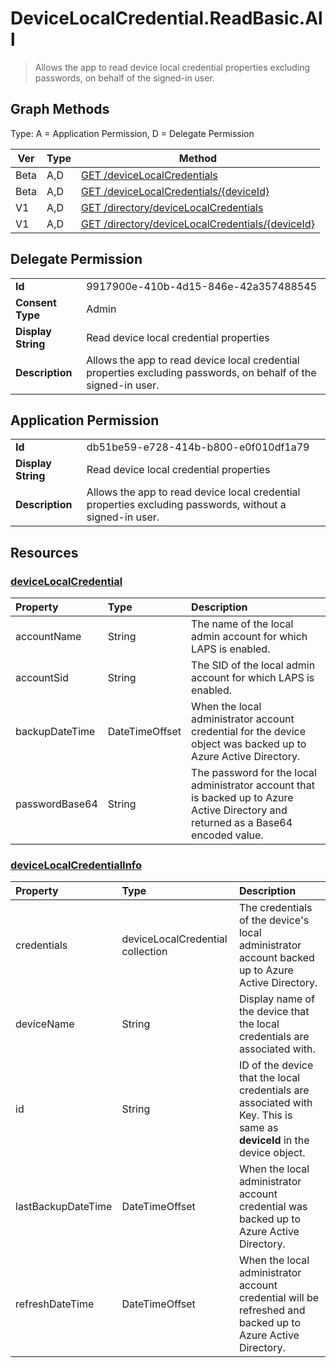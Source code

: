 # DeviceLocalCredential.ReadBasic.All

> Allows the app to read device local credential properties excluding passwords, on behalf of the signed-in user.
## Graph Methods

Type: A = Application Permission, D = Delegate Permission

|Ver|Type|Method|
|-------|----|------|
|Beta|A,D|[GET /deviceLocalCredentials](https://docs.microsoft.com/graph/api/directory-list-devicelocalcredentials?view=graph-rest-beta&tabs=http)|
|Beta|A,D|[GET /deviceLocalCredentials/{deviceId}](https://docs.microsoft.com/graph/api/devicelocalcredentialinfo-get?view=graph-rest-beta&tabs=http)|
|V1|A,D|[GET /directory/deviceLocalCredentials](https://docs.microsoft.com/graph/api/directory-list-devicelocalcredentials?view=graph-rest-1.0&tabs=http)|
|V1|A,D|[GET /directory/deviceLocalCredentials/{deviceId}](https://docs.microsoft.com/graph/api/devicelocalcredentialinfo-get?view=graph-rest-1.0&tabs=http)|
## Delegate Permission
|||
|-|-|
|**Id**|9917900e-410b-4d15-846e-42a357488545|
|**Consent Type**|Admin|
|**Display String**|Read device local credential properties|
|**Description**|Allows the app to read device local credential properties excluding passwords, on behalf of the signed-in user.|
## Application Permission
|||
|-|-|
|**Id**|db51be59-e728-414b-b800-e0f010df1a79|
|**Display String**|Read device local credential properties|
|**Description**|Allows the app to read device local credential properties excluding passwords, without a signed-in user.|
## Resources
### [deviceLocalCredential ](https://docs.microsoft.com/graph/api/resources/devicelocalcredential?view=graph-rest-1.0&tabs=http)
|Property|Type|Description|
|:---|:---|:---|
|accountName|String| The name of the local admin account for which LAPS is enabled.|
|accountSid|String|The SID of the local admin account for which LAPS is enabled.|
|backupDateTime|DateTimeOffset|When the local administrator account credential for the device object was backed up to Azure Active Directory.|
|passwordBase64|String|The password for the local administrator account that is backed up to Azure Active Directory and returned as a Base64 encoded value.|
### [deviceLocalCredentialInfo ](https://docs.microsoft.com/graph/api/resources/devicelocalcredentialinfo?view=graph-rest-1.0&tabs=http)
|Property|Type|Description|
|:---|:---|:---|
|credentials|deviceLocalCredential collection|The credentials of the device's local administrator account backed up to Azure Active Directory.|
|deviceName|String|Display name of the device that the local credentials are associated with.|
|id|String| ID of the device that the local credentials are associated with Key. This is same as **deviceId** in the device object.|
|lastBackupDateTime|DateTimeOffset|When the local administrator account credential was backed up to Azure Active Directory.|
|refreshDateTime|DateTimeOffset|When the local administrator account credential will be refreshed and backed up to Azure Active Directory.|
